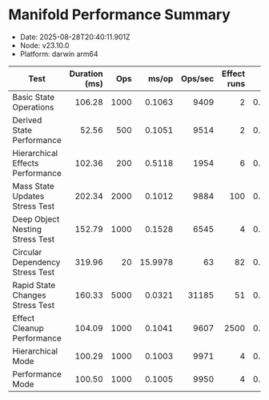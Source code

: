 # Manifold Performance Summary

- Date: 2025-08-28T20:40:11.901Z
- Node: v23.10.0
- Platform: darwin arm64

| Test | Duration (ms) | Ops | ms/op | Ops/sec | Effect runs | Avg (ms) | Med (ms) | P95 (ms) | P99 (ms) | Min/Max (ms) | CPU u/s (ms) | Mem start/end/Δ (MB) | GC? |
|---|---:|---:|---:|---:|---:|---:|---:|---:|---:|---:|---:|---:|:--:|
| Basic State Operations | 106.28 | 1000 | 0.1063 | 9409 | 2 | 0.0460 | 0.0098 | 0.0098 | 0.0098 | 0.0098/0.0821 | 33.6/3.1 | 45.59/26.88/-18.71 |  |
| Derived State Performance | 52.56 | 500 | 0.1051 | 9514 | 2 | 0.0055 | 0.0012 | 0.0012 | 0.0012 | 0.0012/0.0098 | 1.1/0.1 | 27.07/27.24/0.17 |  |
| Hierarchical Effects Performance | 102.36 | 200 | 0.5118 | 1954 | 6 | 0.0067 | 0.0041 | 0.0086 | 0.0086 | 0.0020/0.0160 | 0.8/0.1 | 27.33/27.43/0.09 |  |
| Mass State Updates Stress Test | 202.34 | 2000 | 0.1012 | 9884 | 100 | 0.0020 | 0.0008 | 0.0022 | 0.0145 | 0.0005/0.0699 | 2.9/0.1 | 27.56/28.22/0.67 |  |
| Deep Object Nesting Stress Test | 152.79 | 1000 | 0.1528 | 6545 | 4 | 0.0122 | 0.0046 | 0.0126 | 0.0126 | 0.0027/0.0287 | 2.7/0.1 | 28.33/29.97/1.64 |  |
| Circular Dependency Stress Test | 319.96 | 20 | 15.9978 | 63 | 82 | 0.0016 | 0.0007 | 0.0029 | 0.0098 | 0.0004/0.0361 | 2.9/0.3 | 30.08/30.44/0.36 |  |
| Rapid State Changes Stress Test | 160.33 | 5000 | 0.0321 | 31185 | 51 | 0.0016 | 0.0008 | 0.0041 | 0.0054 | 0.0004/0.0224 | 5.7/0.4 | 30.54/31.36/0.82 |  |
| Effect Cleanup Performance | 104.09 | 1000 | 0.1041 | 9607 | 2500 | 0.0003 | 0.0002 | 0.0003 | 0.0010 | 0.0001/0.0178 | 7.2/0.3 | 31.48/33.63/2.15 |  |
| Hierarchical Mode | 100.29 | 1000 | 0.1003 | 9971 | 4 | 0.0084 | 0.0019 | 0.0030 | 0.0030 | 0.0002/0.0285 | 0.6/0.0 | 34.07/34.12/0.05 |  |
| Performance Mode | 100.50 | 1000 | 0.1005 | 9950 | 4 | 0.0123 | 0.0023 | 0.0039 | 0.0039 | 0.0002/0.0429 | 0.7/0.0 | 34.15/34.20/0.04 |  |

